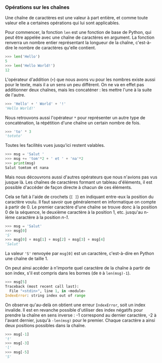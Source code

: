### Opérations sur les chaînes

Une chaîne de caractères est une valeur à part entière, et comme toute valeur elle a certaines opérations qui lui sont applicables.

Pour commencer, la fonction `len` est une fonction de base de Python, qui peut être appelée avec une chaîne de caractères en argument.
La fonction renverra un nombre entier représentant la longueur de la chaîne, c'est-à-dire le nombre de caractères qu'elle contient.

```python
>>> len('Hello')
5
>>> len('Hello World!')
12
```

L'opérateur d'addition (`+`) que nous avons vu pour les nombres existe aussi pour le texte, mais il a un sens un peu différent.
On ne va en effet pas additionner deux chaînes, mais les concaténer : les mettre l'une à la suite de l'autre.

```python
>>> 'Hello' + ' World' + '!'
'Hello World!'
```

Nous retrouvons aussi l'opérateur `*` pour représenter un autre type de concaténation, la répétition d'une chaîne un certain nombre de fois.

```python
>>> 'to' * 3
'tototo'
```

Toutes les facilités vues jusqu'ici restent valables.

```python
>>> msg = 'Salut '
>>> msg += 'tom'*2 + ' et ' + 'na'*2
>>> print(msg)
Salut tomtom et nana
```

Mais nous découvrons aussi d'autres opérateurs que nous n'avions pas vus jusque là.
Les chaînes de caractères formant un tableau d'éléments, il est possible d'accéder de façon directe à chacun de ces éléments.

Cela se fait à l'aide de crochets (`[ ]`) en indiquant entre-eux la position du caractère voulu.
Il faut savoir que généralement en informatique on compte à partir de 0.
Le premier caractère d'une chaîne se trouve donc à la position 0 de la séquence, le deuxième caractère à la position 1, etc. jusqu'au n-ième caractère à la position *n-1*.

```python
>>> msg = 'Salut'
>>> msg[0]
'S'
>>> msg[0] + msg[1] + msg[2] + msg[3] + msg[4]
'Salut'
```

La valeur `'S'` renvoyée par `msg[0]` est un caractère, c'est-à-dire en Python une chaîne de taille 1.

On peut ainsi accéder à n'importe quel caractère de la chaîne à partir de son index, s'il est compris dans les bornes (de `0` à `len(msg)-1`).

```python
>>> msg[5]
Traceback (most recent call last):
  File "<stdin>", line 1, in <module>
IndexError: string index out of range
```

On observe qu'au-delà on obtient une erreur `IndexError`, soit un index invalide.
Il est en revanche possible d'utiliser des index négatifs pour prendre la chaîne en sens inverse : -1 correspond au dernier caractère, -2 à l'avant dernier, jusqu'à `-len(msg)` pour le premier.
Chaque caractère a ainsi deux positions possibles dans la chaîne.

```python
>>> msg[-1]
't'
>>> msg[-3]
'l'
>>> msg[-5]
'S'
```
